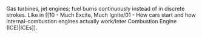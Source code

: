 Gas turbines, jet engines; fuel burns continuously instead of in discrete strokes. Like in [[10 - Much Excite, Much Ignite/01 - How cars start and how internal-combustion engines actually work/Inter Combustion Engine (ICE)\|ICEs]].
